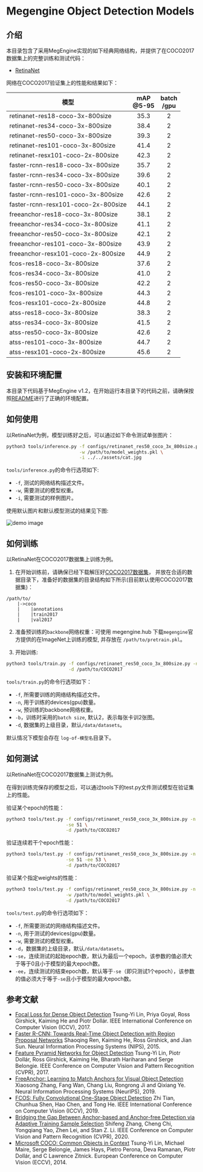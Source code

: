 # Megengine Object Detection Models

## 介绍

本目录包含了采用MegEngine实现的如下经典网络结构，并提供了在COCO2017数据集上的完整训练和测试代码：

- [RetinaNet](https://arxiv.org/abs/1708.02002)


网络在COCO2017验证集上的性能和结果如下：

| 模型                                | mAP<br>@5-95 | batch<br>/gpu |
| ---                                 | :---:        | :---:         |
| retinanet-res18-coco-3x-800size     | 35.3         | 2             |
| retinanet-res34-coco-3x-800size     | 38.4         | 2             |
| retinanet-res50-coco-3x-800size     | 39.3         | 2             |
| retinanet-res101-coco-3x-800size    | 41.4         | 2             |
| retinanet-resx101-coco-2x-800size   | 42.3         | 2             |
| faster-rcnn-res18-coco-3x-800size   | 35.7         | 2             |
| faster-rcnn-res34-coco-3x-800size   | 39.6         | 2             |
| faster-rcnn-res50-coco-3x-800size   | 40.1         | 2             |
| faster-rcnn-res101-coco-3x-800size  | 42.6         | 2             |
| faster-rcnn-resx101-coco-2x-800size | 44.1         | 2             |
| freeanchor-res18-coco-3x-800size    | 38.1         | 2             |
| freeanchor-res34-coco-3x-800size    | 41.1         | 2             |
| freeanchor-res50-coco-3x-800size    | 42.1         | 2             |
| freeanchor-res101-coco-3x-800size   | 43.9         | 2             |
| freeanchor-resx101-coco-2x-800size  | 44.9         | 2             |
| fcos-res18-coco-3x-800size          | 37.6         | 2             |
| fcos-res34-coco-3x-800size          | 41.0         | 2             |
| fcos-res50-coco-3x-800size          | 42.2         | 2             |
| fcos-res101-coco-3x-800size         | 44.3         | 2             |
| fcos-resx101-coco-2x-800size        | 44.8         | 2             |
| atss-res18-coco-3x-800size          | 38.3         | 2             |
| atss-res34-coco-3x-800size          | 41.5         | 2             |
| atss-res50-coco-3x-800size          | 42.6         | 2             |
| atss-res101-coco-3x-800size         | 44.7         | 2             |
| atss-resx101-coco-2x-800size        | 45.6         | 2             |

## 安装和环境配置

本目录下代码基于MegEngine v1.2，在开始运行本目录下的代码之前，请确保按照[README](../../../README.md)进行了正确的环境配置。

## 如何使用

以RetinaNet为例，模型训练好之后，可以通过如下命令测试单张图片：

```bash
python3 tools/inference.py -f configs/retinanet_res50_coco_3x_800size.py \
                           -w /path/to/model_weights.pkl \
                           -i ../../assets/cat.jpg
```

`tools/inference.py`的命令行选项如下:

- `-f`, 测试的网络结构描述文件。
- `-w`, 需要测试的模型权重。
- `-i`, 需要测试的样例图片。

使用默认图片和默认模型测试的结果见下图:

![demo image](../../assets/cat_det_out.jpg)

## 如何训练

以RetinaNet在COCO2017数据集上训练为例。

1. 在开始训练前，请确保已经下载解压好[COCO2017数据集](http://cocodataset.org/#download)，
并放在合适的数据目录下，准备好的数据集的目录结构如下所示(目前默认使用COCO2017数据集)：

```
/path/to/
    |->coco
    |    |annotations
    |    |train2017
    |    |val2017
```

2. 准备预训练的`backbone`网络权重：可使用 megengine.hub 下载`megengine`官方提供的在ImageNet上训练的模型, 并存放在 `/path/to/pretrain.pkl`。

3. 开始训练:

```bash
python3 tools/train.py -f configs/retinanet_res50_coco_3x_800size.py -n 8 \
                       -d /path/to/COCO2017
```

`tools/train.py`的命令行选项如下：

- `-f`, 所需要训练的网络结构描述文件。
- `-n`, 用于训练的devices(gpu)数量。
- `-w`, 预训练的backbone网络权重。
- `-b`，训练时采用的`batch size`, 默认2，表示每张卡训2张图。
- `-d`, 数据集的上级目录，默认`/data/datasets`。

默认情况下模型会存在 `log-of-模型名`目录下。

## 如何测试

以RetinaNet在COCO2017数据集上测试为例。

在得到训练完保存的模型之后，可以通过tools下的test.py文件测试模型在验证集上的性能。

验证某个epoch的性能：

```bash
python3 tools/test.py -f configs/retinanet_res50_coco_3x_800size.py -n 8 \
                      -se 51 \
                      -d /path/to/COCO2017
```

验证连续若干个epoch性能：
```bash
python3 tools/test.py -f configs/retinanet_res50_coco_3x_800size.py -n 8 \
                      -se 51 -ee 53 \
                      -d /path/to/COCO2017
```

验证某个指定weights的性能：

```bash
python3 tools/test.py -f configs/retinanet_res50_coco_3x_800size.py -n 8 \
                      -w /path/to/model_weights.pkl \
                      -d /path/to/COCO2017
```

`tools/test.py`的命令行选项如下：

- `-f`, 所需要测试的网络结构描述文件。
- `-n`, 用于测试的devices(gpu)数量。
- `-w`, 需要测试的模型权重。
- `-d`，数据集的上级目录，默认`/data/datasets`。
- `-se`，连续测试的起始epoch数，默认为最后一个epoch，该参数的值必须大于等于0且小于模型的最大epoch数。
- `-ee`，连续测试的结束epoch数，默认等于`-se`（即只测试1个epoch），该参数的值必须大于等于`-se`且小于模型的最大epoch数。

## 参考文献

- [Focal Loss for Dense Object Detection](https://arxiv.org/abs/1708.02002) Tsung-Yi Lin, Priya Goyal, Ross Girshick, Kaiming He and Piotr Dollár. IEEE International Conference on Computer Vision (ICCV), 2017.
- [Faster R-CNN: Towards Real-Time Object Detection with Region Proposal Networks](https://arxiv.org/abs/1506.01497) Shaoqing Ren, Kaiming He, Ross Girshick, and Jian Sun. Neural Information Processing Systems (NIPS), 2015.
- [Feature Pyramid Networks for Object Detection](https://arxiv.org/abs/1612.03144) Tsung-Yi Lin, Piotr Dollár, Ross Girshick, Kaiming He, Bharath Hariharan and Serge Belongie. IEEE Conference on Computer Vision and Pattern Recognition (CVPR), 2017.
- [FreeAnchor: Learning to Match Anchors for Visual Object Detection](https://arxiv.org/abs/1909.02466) Xiaosong Zhang, Fang Wan, Chang Liu, Rongrong Ji and Qixiang Ye. Neural Information Processing Systems (NeurIPS), 2019.
- [FCOS: Fully Convolutional One-Stage Object Detection](https://arxiv.org/abs/1904.01355) Zhi Tian, Chunhua Shen, Hao Chen, and Tong He. IEEE International Conference on Computer Vision (ICCV), 2019.
- [Bridging the Gap Between Anchor-based and Anchor-free Detection via Adaptive Training Sample Selection](https://arxiv.org/abs/1912.02424) Shifeng Zhang, Cheng Chi, Yongqiang Yao, Zhen Lei, and Stan Z. Li. IEEE Conference on Computer Vision and Pattern Recognition (CVPR), 2020.
- [Microsoft COCO: Common Objects in Context](https://arxiv.org/abs/1405.0312) Tsung-Yi Lin, Michael Maire, Serge Belongie, James Hays, Pietro Perona, Deva Ramanan, Piotr Dollár, and C Lawrence Zitnick. European Conference on Computer Vision (ECCV), 2014.
